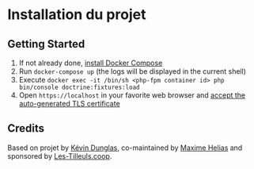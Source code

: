 # Installation du projet

## Getting Started

1. If not already done, [install Docker Compose](https://docs.docker.com/compose/install/)
2. Run `docker-compose up` (the logs will be displayed in the current shell)
3. Execute `docker exec -it /bin/sh <php-fpm container id> php bin/console doctrine:fixtures:load`   
3. Open `https://localhost` in your favorite web browser and [accept the auto-generated TLS certificate](https://stackoverflow.com/a/15076602/1352334)

## Credits

Based on projet by [Kévin Dunglas](https://dunglas.fr), co-maintained by [Maxime Helias](https://twitter.com/maxhelias) and sponsored by [Les-Tilleuls.coop](https://les-tilleuls.coop).
